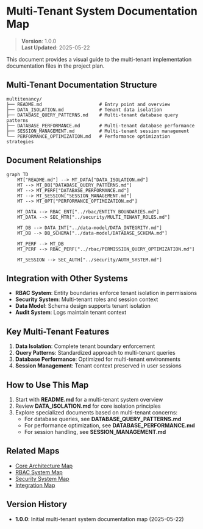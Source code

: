 
# Multi-Tenant System Documentation Map

> **Version**: 1.0.0  
> **Last Updated**: 2025-05-22

This document provides a visual guide to the multi-tenant implementation documentation files in the project plan.

## Multi-Tenant Documentation Structure

```
multitenancy/
├── README.md                     # Entry point and overview
├── DATA_ISOLATION.md             # Tenant data isolation
├── DATABASE_QUERY_PATTERNS.md    # Multi-tenant database query patterns
├── DATABASE_PERFORMANCE.md       # Multi-tenant database performance
├── SESSION_MANAGEMENT.md         # Multi-tenant session management
└── PERFORMANCE_OPTIMIZATION.md   # Performance optimization strategies
```

## Document Relationships

```mermaid
graph TD
    MT["README.md"] --> MT_DATA["DATA_ISOLATION.md"]
    MT --> MT_DB["DATABASE_QUERY_PATTERNS.md"]
    MT --> MT_PERF["DATABASE_PERFORMANCE.md"]
    MT --> MT_SESSION["SESSION_MANAGEMENT.md"]
    MT --> MT_OPT["PERFORMANCE_OPTIMIZATION.md"]
    
    MT_DATA --> RBAC_ENT["../rbac/ENTITY_BOUNDARIES.md"]
    MT_DATA --> SEC_MTR["../security/MULTI_TENANT_ROLES.md"]
    
    MT_DB --> DATA_INT["../data-model/DATA_INTEGRITY.md"]
    MT_DB --> DB_SCHEMA["../data-model/DATABASE_SCHEMA.md"]
    
    MT_PERF --> MT_DB
    MT_PERF --> RBAC_PERF["../rbac/PERMISSION_QUERY_OPTIMIZATION.md"]
    
    MT_SESSION --> SEC_AUTH["../security/AUTH_SYSTEM.md"]
```

## Integration with Other Systems

- **RBAC System**: Entity boundaries enforce tenant isolation in permissions
- **Security System**: Multi-tenant roles and session context
- **Data Model**: Schema design supports tenant isolation
- **Audit System**: Logs maintain tenant context

## Key Multi-Tenant Features

1. **Data Isolation**: Complete tenant boundary enforcement
2. **Query Patterns**: Standardized approach to multi-tenant queries
3. **Database Performance**: Optimized for multi-tenant environments
4. **Session Management**: Tenant context preserved in user sessions

## How to Use This Map

1. Start with **README.md** for a multi-tenant system overview
2. Review **DATA_ISOLATION.md** for core isolation principles
3. Explore specialized documents based on multi-tenant concerns:
   - For database queries, see **DATABASE_QUERY_PATTERNS.md**
   - For performance optimization, see **DATABASE_PERFORMANCE.md**
   - For session handling, see **SESSION_MANAGEMENT.md**

## Related Maps

- [Core Architecture Map](CORE_ARCHITECTURE_MAP.md)
- [RBAC System Map](RBAC_SYSTEM_MAP.md)
- [Security System Map](SECURITY_SYSTEM_MAP.md)
- [Integration Map](INTEGRATION_MAP.md)

## Version History

- **1.0.0**: Initial multi-tenant system documentation map (2025-05-22)
